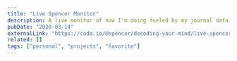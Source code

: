 ```yaml
---
title: "Live Spencer Monitor"
description: A live monitor of how I'm doing fueled by my journal data
pubDate: "2020-03-14"
externalLink: "https://coda.io/@spencer/decoding-your-mind/live-spencer-monitor-22"
related: []
tags: ["personal", "projects", "favorite"]
---
```

